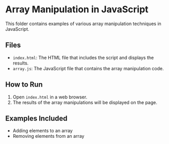 # Array Manipulation in JavaScript

This folder contains examples of various array manipulation techniques in JavaScript.

## Files

- `index.html`: The HTML file that includes the script and displays the results.
- `array.js`: The JavaScript file that contains the array manipulation code.

## How to Run

1. Open `index.html` in a web browser.
2. The results of the array manipulations will be displayed on the page.

## Examples Included

- Adding elements to an array
- Removing elements from an array

